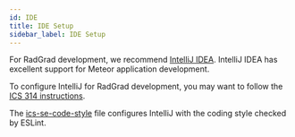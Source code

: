 ```yaml
---
id: IDE
title: IDE Setup
sidebar_label: IDE Setup
---
```

For RadGrad development, we recommend [IntelliJ IDEA](https://www.jetbrains.com/idea/).  IntelliJ IDEA has excellent support for Meteor application development. 

To configure IntelliJ for RadGrad development, you may want to follow the [ICS 314 instructions](http://courses.ics.hawaii.edu/ics314f16/morea/development-environments/experience-install-intellij-idea.html).

The [ics-se-code-style](http://courses.ics.hawaii.edu/ics314f16/morea/development-environments/ics-se-code-style.xml) file configures IntelliJ with the coding style checked by ESLint. 

